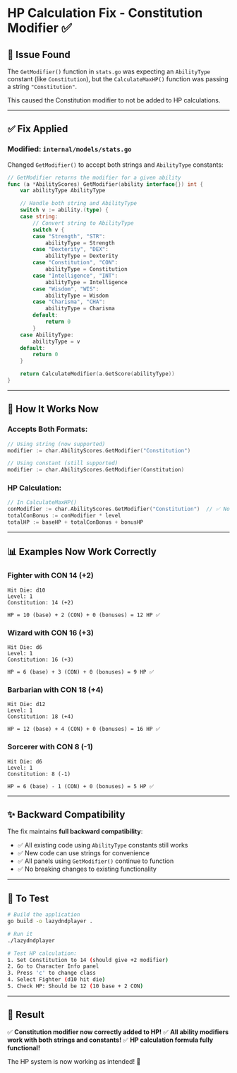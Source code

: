 # HP Calculation Fix - Constitution Modifier ✅

## 🐛 Issue Found

The `GetModifier()` function in `stats.go` was expecting an `AbilityType` constant (like `Constitution`), but the `CalculateMaxHP()` function was passing a string `"Constitution"`.

This caused the Constitution modifier to not be added to HP calculations.

---

## ✅ Fix Applied

### **Modified: `internal/models/stats.go`**

Changed `GetModifier()` to accept both strings and `AbilityType` constants:

```go
// GetModifier returns the modifier for a given ability
func (a *AbilityScores) GetModifier(ability interface{}) int {
	var abilityType AbilityType

	// Handle both string and AbilityType
	switch v := ability.(type) {
	case string:
		// Convert string to AbilityType
		switch v {
		case "Strength", "STR":
			abilityType = Strength
		case "Dexterity", "DEX":
			abilityType = Dexterity
		case "Constitution", "CON":
			abilityType = Constitution
		case "Intelligence", "INT":
			abilityType = Intelligence
		case "Wisdom", "WIS":
			abilityType = Wisdom
		case "Charisma", "CHA":
			abilityType = Charisma
		default:
			return 0
		}
	case AbilityType:
		abilityType = v
	default:
		return 0
	}

	return CalculateModifier(a.GetScore(abilityType))
}
```

---

## 🎯 How It Works Now

### **Accepts Both Formats:**

```go
// Using string (now supported)
modifier := char.AbilityScores.GetModifier("Constitution")

// Using constant (still supported)
modifier := char.AbilityScores.GetModifier(Constitution)
```

### **HP Calculation:**

```go
// In CalculateMaxHP()
conModifier := char.AbilityScores.GetModifier("Constitution")  // ✅ Now works!
totalConBonus := conModifier * level
totalHP := baseHP + totalConBonus + bonusHP
```

---

## 📊 Examples Now Work Correctly

### **Fighter with CON 14 (+2)**
```
Hit Die: d10
Level: 1
Constitution: 14 (+2)

HP = 10 (base) + 2 (CON) + 0 (bonuses) = 12 HP ✅
```

### **Wizard with CON 16 (+3)**
```
Hit Die: d6
Level: 1
Constitution: 16 (+3)

HP = 6 (base) + 3 (CON) + 0 (bonuses) = 9 HP ✅
```

### **Barbarian with CON 18 (+4)**
```
Hit Die: d12
Level: 1
Constitution: 18 (+4)

HP = 12 (base) + 4 (CON) + 0 (bonuses) = 16 HP ✅
```

### **Sorcerer with CON 8 (-1)**
```
Hit Die: d6
Level: 1
Constitution: 8 (-1)

HP = 6 (base) - 1 (CON) + 0 (bonuses) = 5 HP ✅
```

---

## ✨ Backward Compatibility

The fix maintains **full backward compatibility**:

- ✅ All existing code using `AbilityType` constants still works
- ✅ New code can use strings for convenience
- ✅ All panels using `GetModifier()` continue to function
- ✅ No breaking changes to existing functionality

---

## 🧪 To Test

```bash
# Build the application
go build -o lazydndplayer .

# Run it
./lazydndplayer

# Test HP calculation:
1. Set Constitution to 14 (should give +2 modifier)
2. Go to Character Info panel
3. Press 'c' to change class
4. Select Fighter (d10 hit die)
5. Check HP: Should be 12 (10 base + 2 CON)
```

---

## 🎉 Result

✅ **Constitution modifier now correctly added to HP!**
✅ **All ability modifiers work with both strings and constants!**
✅ **HP calculation formula fully functional!**

The HP system is now working as intended! 🚀

